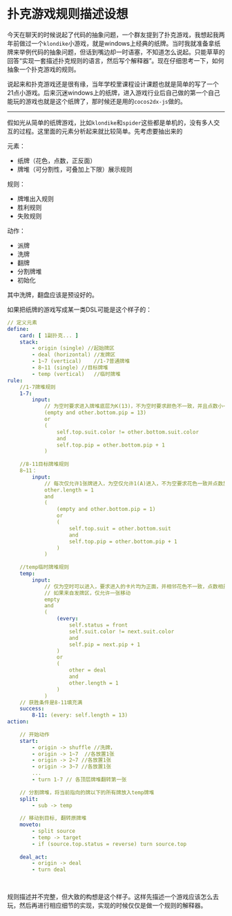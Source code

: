 # 扑克游戏规则描述设想  

今天在聊天的时候说起了代码的抽象问题，一个群友提到了扑克游戏，我想起我两年前做过一个`klondike`小游戏，就是windows上经典的纸牌。当时我就准备拿纸牌来举例代码的抽象问题，但话到嘴边却一时语塞，不知道怎么说起。只能草草的回答“实现一套描述扑克规则的语言，然后写个解释器”。现在仔细思考一下，如何抽象一个扑克游戏的规则。

说起来和扑克游戏还是很有缘，当年学校里课程设计课题也就是简单的写了一个21点小游戏。后来沉迷windows上的纸牌，进入游戏行业后自己做的第一个自己能玩的游戏也就是这个纸牌了，那时候还是用的`cocos2dx-js`做的。  

---------


假如光从简单的纸牌游戏，比如`klondike`和`spider`这些都是单机的，没有多人交互的过程。这里面的元素分析起来就比较简单。先考虑要抽出来的

元素：  

* 纸牌（花色，点数，正反面）
* 牌堆（可分割性，可叠加上下限）展示规则

规则：

* 牌堆出入规则
* 胜利规则
* 失败规则

动作：

* 派牌
* 洗牌
* 翻牌
* 分割牌堆
* 初始化

其中洗牌，翻盘应该是预设好的。

如果把纸牌的游戏写成某一类DSL可能是这个样子的：

```yaml
// 定义元素
define:
	card: [ 1副扑克... ]
	stack:
		- origin (single) //起始牌区
		- deal (horizontal)	//发牌区
		- 1~7 (vertical)	//1-7普通牌堆
		- 8~11 (single)	//目标牌堆
		- temp (vertical)	//临时牌堆
rule:
	//1-7牌堆规则	
	1-7:		
		input:
			// 为空时要求进入牌堆底层为K(13)，不为空时要求颜色不一致，并且点数小一点。
			(empty and other.bottom.pip = 13) 
			or 
			(
				self.top.suit.color != other.bottom.suit.color
				and
				self.top.pip = other.bottom.pip + 1
			)
			
	//8-11目标牌堆规则
	8~11：	
		input:
			// 每次仅允许1张牌进入，为空仅允许1(A)进入，不为空要求花色一致并点数加一
			other.length = 1
			and
			(
				(empty and other.bottom.pip = 1)
				or
				(
                    self.top.suit = other.bottom.suit
                    and
                    self.top.pip = other.bottom.pip + 1
				)
			)
			
	//temp临时牌堆规则
	temp:
		input:
			// 仅为空时可以进入，要求进入的卡片均为正面，并相邻花色不一致，点数相差1
			// 如果来自发牌区，仅允许一张移动
			empty
			and
			(
                (every: 
                    self.status = front
                    self.suit.color != next.suit.color 
                    and 
                    self.pip = next.pip + 1
                )
                or
                (
                	other = deal
                	and
                	other.length = 1
                )
			)
	// 获胜条件是8-11填充满
	success:
		8-11: (every: self.length = 13)
action:
	
	// 开始动作
	start:
		- origin -> shuffle	//洗牌，
		- origin -> 1~7  //各放置1张
		- origin -> 2~7 //各放置1张
		- origin -> 3~7 //各放置1张
		...
		- turn 1-7 // 各顶层牌堆翻转第一张
		
	// 分割牌堆，将当前指向的牌以下的所有牌放入temp牌堆
	split:
    	- sub -> temp
    	
    // 移动到目标, 翻转原牌堆
    moveto:
    	- split source
    	- temp -> target
		- if (source.top.status = reverse) turn source.top
	
	deal_act:
		- origin -> deal
		- turn deal
	
		
```



规则描述并不完整，但大致的构想是这个样子。这样先描述一个游戏应该怎么去玩，然后再进行相应细节的实现，实现的时候仅仅是做一个规则的解释器。